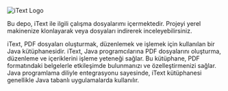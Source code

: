 ![iText  Logo](https://www.resimupload.org/images/2024/02/10/1.jpg)

Bu depo, iText ile ilgili çalışma dosyalarımı içermektedir. 
Projeyi yerel makinenize klonlayarak veya dosyaları indirerek inceleyebilirsiniz.

iText, PDF dosyaları oluşturmak, düzenlemek ve işlemek için kullanılan bir Java kütüphanesidir. iText, Java programcılarına PDF dosyalarını oluşturma, 
düzenleme ve içeriklerini işleme yeteneği sağlar. Bu kütüphane, PDF formatındaki belgelerle etkileşimde bulunmanızı ve özelleştirmenizi sağlar. 
Java programlama diliyle entegrasyonu sayesinde, iText kütüphanesi genellikle Java tabanlı uygulamalarda kullanılır.

